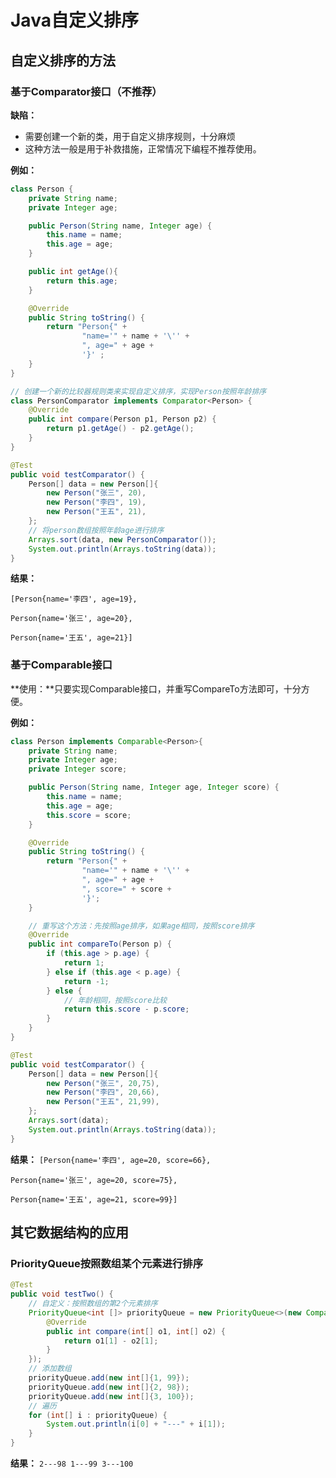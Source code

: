 # Java自定义排序

## 自定义排序的方法

### 基于Comparator接口（不推荐）

**缺陷：**

- 需要创建一个新的类，用于自定义排序规则，十分麻烦
- 这种方法一般是用于补救措施，正常情况下编程不推荐使用。

**例如：**

```java
class Person {
    private String name;
    private Integer age;

    public Person(String name, Integer age) {
        this.name = name;
        this.age = age;
    }

    public int getAge(){
        return this.age;
    }

    @Override
    public String toString() {
        return "Person{" +
                "name='" + name + '\'' +
                ", age=" + age +
                '}' ;
    }
}

// 创建一个新的比较器规则类来实现自定义排序，实现Person按照年龄排序
class PersonComparator implements Comparator<Person> {
    @Override
    public int compare(Person p1, Person p2) {
        return p1.getAge() - p2.getAge();
    }
}

@Test
public void testComparator() {
    Person[] data = new Person[]{
        new Person("张三", 20),
        new Person("李四", 19),
        new Person("王五", 21),
    };
    // 将person数组按照年龄age进行排序
    Arrays.sort(data, new PersonComparator());
    System.out.println(Arrays.toString(data));
}
```

**结果：**

`[Person{name='李四', age=19}, `

`Person{name='张三', age=20}, `

`Person{name='王五', age=21}]`

### 基于Comparable接口

**使用：**只要实现Comparable接口，并重写CompareTo方法即可，十分方便。

**例如：**

```Java
class Person implements Comparable<Person>{
    private String name;
    private Integer age;
    private Integer score;

    public Person(String name, Integer age, Integer score) {
        this.name = name;
        this.age = age;
        this.score = score;
    }

    @Override
    public String toString() {
        return "Person{" +
                "name='" + name + '\'' +
                ", age=" + age +
                ", score=" + score +
                '}';
    }

    // 重写这个方法：先按照age排序，如果age相同，按照score排序
    @Override
    public int compareTo(Person p) {
        if (this.age > p.age) {
            return 1;
        } else if (this.age < p.age) {
            return -1;
        } else {
            // 年龄相同，按照score比较
            return this.score - p.score;
        }
    }
}

@Test
public void testComparator() {
    Person[] data = new Person[]{
        new Person("张三", 20,75),
        new Person("李四", 20,66),
        new Person("王五", 21,99),
    };
    Arrays.sort(data);
    System.out.println(Arrays.toString(data));
}
```

**结果：**
`[Person{name='李四', age=20, score=66}, `

`Person{name='张三', age=20, score=75}, `

`Person{name='王五', age=21, score=99}]`

## 其它数据结构的应用

### PriorityQueue按照数组某个元素进行排序

```Java
@Test
public void testTwo() {
    // 自定义：按照数组的第2个元素排序
    PriorityQueue<int []> priorityQueue = new PriorityQueue<>(new Comparator<int[]>() {
        @Override
        public int compare(int[] o1, int[] o2) {
            return o1[1] - o2[1];
        }
    });
    // 添加数组
    priorityQueue.add(new int[]{1, 99});
    priorityQueue.add(new int[]{2, 98});
    priorityQueue.add(new int[]{3, 100});
    // 遍历
    for (int[] i : priorityQueue) {
        System.out.println(i[0] + "---" + i[1]);
    }
}
```

**结果：**
`2---98
1---99
3---100`


